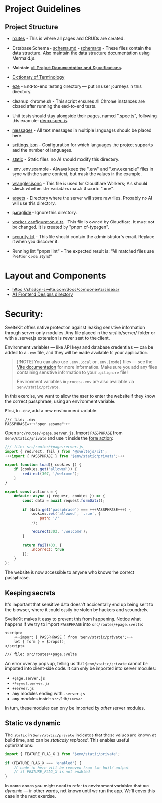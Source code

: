 # Project Guidelines

## Project Structure

- [routes](src/routes) - This is where all pages and CRUDs are created.
- Database Schema - [schema.md](src/lib/server/db/schema.md) - [schema.ts](src/lib/server/db/schema.ts) - These files contain the data structure. Also maintain the data structure documentation using Mermaid.js.
- Maintain [All Project Documentation and Specifications](./SPEC.md).
- [Dictionary of Terminology](./terminology.md)
- [e2e](e2e) - End-to-end testing directory — put all user journeys in this directory.
- [cleanup_chrome.sh](cleanup_chrome.sh) - This script ensures all Chrome instances are closed after running the end-to-end tests.
- Unit tests should stay alongside their pages, named ".spec.ts", following this example: [demo.spec.ts](src/demo.spec.ts).
- [messages](messages) - All text messages in multiple languages should be placed here.
- [settings.json](project.inlang/settings.json) - Configuration for which languages the project supports and the number of languages.
- [static](static) - Static files; no AI should modify this directory.
- [.env](.env) [.env.example](.env.example) - Always keep the ".env" and ".env.example" files in sync with the same content, but mask the values in the example.

- [wrangler.jsonc](wrangler.jsonc) - This file is used for Cloudflare Workers; AIs should check whether the variables match those in ".env".

- [assets](src/lib/assets) - Directory where the server will store raw files. Probably no AI will use this directory.
- [paraglide](src/lib/paraglide) - Ignore this directory.

- [worker-configuration.d.ts](src/worker-configuration.d.ts) - This file is owned by Cloudflare. It must not be changed. It is created by "pnpm cf-typegen".

- [security.txt](static/security.txt) - This file should contain the administrator's email. Replace it when you discover it.
- Running lint "pnpm lint" - The expected result is: "All matched files use Prettier code style!"

# Layout and Components

- https://shadcn-svelte.com/docs/components/sidebar
- [All Frontend Designs directory](src/lib/components)

# Security:

SvelteKit offers native protection against leaking sensitive information through server-only modules. Any file placed in the src/lib/server/ folder or with a .server.js extension is never sent to the client.

Environment variables — like API keys and database credentials — can be added to a `.env` file, and they will be made available to your application.

> [!NOTE] You can also use `.env.local` or `.env.[mode]` files — see the [Vite documentation](https://vitejs.dev/guide/env-and-mode.html#env-files) for more information. Make sure you add any files containing sensitive information to your `.gitignore` file!
>
> Environment variables in `process.env` are also available via `$env/static/private`.

In this exercise, we want to allow the user to enter the website if they know the correct passphrase, using an environment variable.

First, in `.env`, add a new environment variable:

```env
/// file: .env
PASSPHRASE=+++"open sesame"+++
```

Open `src/routes/+page.server.js`. Import `PASSPHRASE` from `$env/static/private` and use it inside the [form action](/tutorial/kit/the-form-element):

```js
/// file: src/routes/+page.server.js
import { redirect, fail } from '@sveltejs/kit';
+++import { PASSPHRASE } from '$env/static/private';+++

export function load({ cookies }) {
	if (cookies.get('allowed')) {
		redirect(307, '/welcome');
	}
}

export const actions = {
	default: async ({ request, cookies }) => {
		const data = await request.formData();

		if (data.get('passphrase') === +++PASSPHRASE+++) {
			cookies.set('allowed', 'true', {
				path: '/'
			});

			redirect(303, '/welcome');
		}

		return fail(403, {
			incorrect: true
		});
	}
};
```

The website is now accessible to anyone who knows the correct passphrase.

## Keeping secrets

It's important that sensitive data doesn't accidentally end up being sent to the browser, where it could easily be stolen by hackers and scoundrels.

SvelteKit makes it easy to prevent this from happening. Notice what happens if we try to import `PASSPHRASE` into `src/routes/+page.svelte`:

```svelte
<script>
	+++import { PASSPHRASE } from '$env/static/private';+++
	let { form } = $props();
</script>

/// file: src/routes/+page.svelte
```

An error overlay pops up, telling us that `$env/static/private` cannot be imported into client-side code. It can only be imported into server modules:

- `+page.server.js`
- `+layout.server.js`
- `+server.js`
- any modules ending with `.server.js`
- any modules inside `src/lib/server`

In turn, these modules can only be imported by _other_ server modules.

## Static vs dynamic

The `static` in `$env/static/private` indicates that these values are known at build time, and can be _statically replaced_. This enables useful optimizations:

```js
import { FEATURE_FLAG_X } from '$env/static/private';

if (FEATURE_FLAG_X === 'enabled') {
	// code in here will be removed from the build output
	// if FEATURE_FLAG_X is not enabled
}
```

In some cases you might need to refer to environment variables that are _dynamic_ — in other words, not known until we run the app. We'll cover this case in the next exercise.
